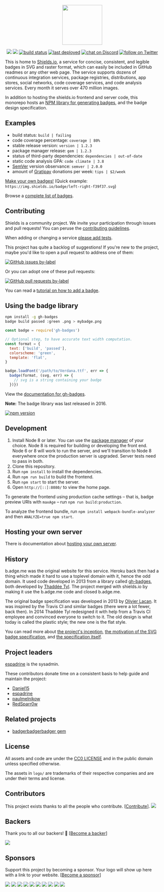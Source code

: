 <p align="center">
    <img src="https://rawgit.com/badges/shields/master/logo.svg"
        height="130">
</p>
<p align="center">
    <a href="#backers" alt="Backers on Open Collective">
        <img src="https://opencollective.com/shields/backers/badge.svg" /></a>
    <a href="#sponsors" alt="Sponsors on Open Collective">
        <img src="https://opencollective.com/shields/sponsors/badge.svg" /></a>
    <a href="https://travis-ci.org/badges/shields">
        <img src="https://img.shields.io/travis/badges/shields.svg"
            alt="build status"></a>
    <a href="https://github.com/badges/shields/commits/gh-pages">
        <img src="https://img.shields.io/github/last-commit/badges/shields/gh-pages.svg?label=last%20deployed"
            alt="last deployed"></a>
    <a href="https://discord.gg/HjJCwm5">
        <img src="https://img.shields.io/discord/308323056592486420.svg"
            alt="chat on Discord"></a>
    <a href="https://twitter.com/intent/follow?screen_name=shields_io">
        <img src="https://img.shields.io/twitter/follow/shields_io.svg?style=social"
            alt="follow on Twitter"></a>
</p>

This is home to [Shields.io][shields.io], a service for concise, consistent,
and legible badges in SVG and raster format, which can easily be included in
GitHub readmes or any other web page. The service supports dozens of
continuous integration services, package registries, distributions, app
stores, social networks, code coverage services, and code analysis services.
Every month it serves over 470 million images.

In addition to hosting the shields.io frontend and server code, this monorepo
hosts an [NPM library for generating badges][gh-badges], and the badge design
specification.

[shields.io]: https://shields.io/
[gh-badges]: https://www.npmjs.com/package/gh-badges


Examples
--------

* build status: `build | failing`
* code coverage percentage: `coverage | 80%`
* stable release version: `version | 1.2.3`
* package manager release: `gem | 1.2.3`
* status of third-party dependencies: `dependencies | out-of-date`
* static code analysis GPA: `code climate | 3.8`
* [SemVer](http://semver.org/) version observance: `semver | 2.0.0`
* amount of [Gratipay](http://gratipay.com) donations per week: `tips | $2/week`

[Make your own badges!][custom badges]
(Quick example: `https://img.shields.io/badge/left-right-f39f37.svg`)

Browse a [complete list of badges][shields.io].

[custom badges]: http://shields.io/#your-badge


Contributing
------------

Shields is a community project. We invite your participation through issues
and pull requests! You can peruse the [contributing guidelines][contributing].

When adding or changing a service [please add tests][service-tests].

This project has quite a backlog of suggestions! If you're new to the project,
maybe you'd like to open a pull request to address one of them:

[![GitHub issues by-label](https://img.shields.io/github/issues/badges/shields/good%20first%20issue.svg)](https://github.com/badges/shields/issues?q=is%3Aissue+is%3Aopen+label%3A%22good+first+issue%22)

Or you can adopt one of these pull requests:

[![GitHub pull requests by-label](https://img.shields.io/github/issues-pr/badges/shields/good%20first%20issue.svg)](https://github.com/badges/shields/pulls?q=is%3Apr+is%3Aopen+label%3A%22good+first+issue%22)

You can read a [tutorial on how to add a badge][tutorial].

[service-tests]: https://github.com/badges/shields/blob/master/service-tests/README.md
[tutorial]: doc/TUTORIAL.md
[contributing]: CONTRIBUTING.md


Using the badge library
-----------------------

```sh
npm install -g gh-badges
badge build passed :green .png > mybadge.png
```

```js
const badge = require('gh-badges')

// Optional step, to have accurate text width computation.
const format = {
  text: ['build', 'passed'],
  colorscheme: 'green',
  template: 'flat',
}

badge.loadFont('/path/to/Verdana.ttf', err => {
  badge(format, (svg, err) => {
    // svg is a string containing your badge
  })})
```

View the [documentation for gh-badges][gh-badges doc].

**Note:** The badge library was last released in 2016.

[![npm version](http://img.shields.io/npm/v/gh-badges.svg)](https://npmjs.org/package/gh-badges)

[gh-badges doc]: doc/gh-badges.md


Development
-----------

1. Install Node 8 or later. You can use the [package manager][] of your choice.
   Node 8 is required for building or developing the front end. Node 6 or 8 will
   work to run the server, and we'll transition to Node 8 everywhere once the
   production server is upgraded. Server tests need to pass in both.
2. Clone this repository.
3. Run `npm install` to install the dependencies.
4. Run `npm run build` to build the frontend.
5. Run `npm start` to start the server.
6. Open `http://[::]:8080/` to view the home page.

To generate the frontend using production cache settings &ndash; that is,
badge preview URIs with `maxAge` &ndash; run `npm run build:production`.

To analyze the frontend bundle, run `npm install webpack-bundle-analyzer` and
then `ANALYZE=true npm start`.

[package manager]: https://nodejs.org/en/download/package-manager/


Hosting your own server
-----------------------

There is documentation about [hosting your own server][self-hosting].

[self-hosting]: doc/self-hosting.md


History
-------

b.adge.me was the original website for this service. Heroku back then had a
thing which made it hard to use a toplevel domain with it, hence the odd
domain. It used code developed in 2013 from a library called
[gh-badges][old-gh-badges], both developed by [Thaddée Tyl][espadrine].
The project merged with shields.io by making it use the b.adge.me code
and closed b.adge.me.

The original badge specification was developed in 2013 by
[Olivier Lacan][olivierlacan]. It was inspired by the Travis CI and similar
badges (there were a lot fewer, back then). In 2014 Thaddée Tyl redesigned
it with help from a Travis CI employee and convinced everyone to switch to
it. The old design is what today is called the plastic style; the new one
is the flat style.

You can read more about [the project's inception][thread],
[the motivation of the SVG badge specification][motivation], and
[the specification itself][spec].

[olivierlacan]: https://github.com/olivierlacan
[espadrine]: https://github.com/espadrine
[old-gh-badges]: https://github.com/badges/gh-badges
[motivation]: spec/motivation.md
[spec]: spec/SPECIFICATION.md
[thread]: https://github.com/h5bp/lazyweb-requests/issues/150


Project leaders
---------------

[espadrine](https://github.com/espadrine) is the sysadmin.

These contributors donate time on a consistent basis to help guide and
maintain the project:

* [Daniel15](https://github.com/Daniel15)
* [espadrine](https://github.com/espadrine)
* [paulmelnikow](https://github.com/paulmelnikow)
* [RedSparr0w](https://github.com/RedSparr0w)


Related projects
----------------

- [badgerbadgerbadger gem][gem]

[gem]: https://github.com/badges/badgerbadgerbadger


License
-------

All assets and code are under the [CC0 LICENSE](LICENSE.md) and in the public
domain unless specified otherwise.

The assets in `logo/` are trademarks of their respective companies and are
under their terms and license.

## Contributors

This project exists thanks to all the people who contribute. [[Contribute](CONTRIBUTING.md)].
<a href="https://github.com/badges/shields/graphs/contributors"><img src="https://opencollective.com/shields/contributors.svg?width=890" /></a>


## Backers

Thank you to all our backers! 🙏 [[Become a backer](https://opencollective.com/shields#backer)]

<a href="https://opencollective.com/shields#backers" target="_blank"><img src="https://opencollective.com/shields/backers.svg?width=890"></a>


## Sponsors

Support this project by becoming a sponsor. Your logo will show up here with a link to your website. [[Become a sponsor](https://opencollective.com/shields#sponsor)]

<a href="https://opencollective.com/shields/sponsor/0/website" target="_blank"><img src="https://opencollective.com/shields/sponsor/0/avatar.svg"></a>
<a href="https://opencollective.com/shields/sponsor/1/website" target="_blank"><img src="https://opencollective.com/shields/sponsor/1/avatar.svg"></a>
<a href="https://opencollective.com/shields/sponsor/2/website" target="_blank"><img src="https://opencollective.com/shields/sponsor/2/avatar.svg"></a>
<a href="https://opencollective.com/shields/sponsor/3/website" target="_blank"><img src="https://opencollective.com/shields/sponsor/3/avatar.svg"></a>
<a href="https://opencollective.com/shields/sponsor/4/website" target="_blank"><img src="https://opencollective.com/shields/sponsor/4/avatar.svg"></a>
<a href="https://opencollective.com/shields/sponsor/5/website" target="_blank"><img src="https://opencollective.com/shields/sponsor/5/avatar.svg"></a>
<a href="https://opencollective.com/shields/sponsor/6/website" target="_blank"><img src="https://opencollective.com/shields/sponsor/6/avatar.svg"></a>
<a href="https://opencollective.com/shields/sponsor/7/website" target="_blank"><img src="https://opencollective.com/shields/sponsor/7/avatar.svg"></a>
<a href="https://opencollective.com/shields/sponsor/8/website" target="_blank"><img src="https://opencollective.com/shields/sponsor/8/avatar.svg"></a>
<a href="https://opencollective.com/shields/sponsor/9/website" target="_blank"><img src="https://opencollective.com/shields/sponsor/9/avatar.svg"></a>


